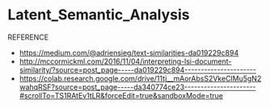 # Latent_Semantic_Analysis

REFERENCE
- https://medium.com/@adriensieg/text-similarities-da019229c894
- http://mccormickml.com/2016/11/04/interpreting-lsi-document-similarity/?source=post_page-----da019229c894----------------------
- https://colab.research.google.com/drive/11tj__mAorAbsS2VkeClMu5gN2wahqRSF?source=post_page-----da340774ce23----------------------#scrollTo=TS1RAtEv1tLR&forceEdit=true&sandboxMode=true